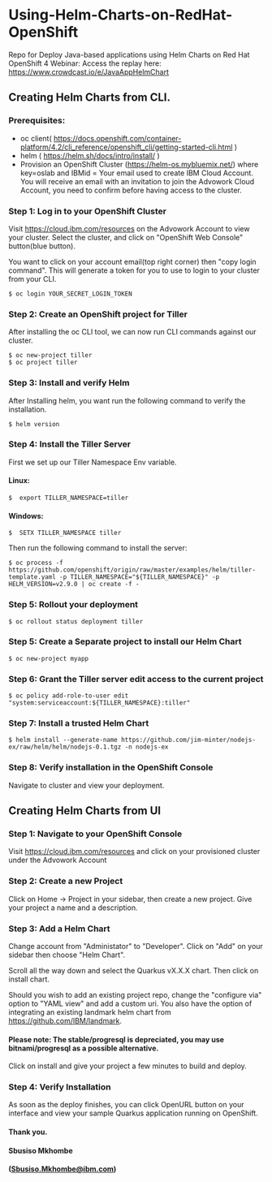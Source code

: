 # Using-Helm-Charts-on-RedHat-OpenShift
Repo for Deploy Java-based applications using Helm Charts on Red Hat OpenShift 4 Webinar: Access the replay here: https://www.crowdcast.io/e/JavaAppHelmChart


## Creating Helm Charts from CLI.

### Prerequisites:
  - oc client( https://docs.openshift.com/container-platform/4.2/cli_reference/openshift_cli/getting-started-cli.html )
  - helm ( https://helm.sh/docs/intro/install/ )
  - Provision an OpenShift Cluster (https://helm-os.mybluemix.net/) where key=oslab and IBMid = Your email used to create IBM Cloud Account. You will receive an email with an invitation to join the Advowork Cloud Account, you need to confirm before having access to the cluster.

####
### Step 1: Log in to your OpenShift Cluster
Visit https://cloud.ibm.com/resources on the Advowork Account to view your cluster. Select the cluster, and click on "OpenShift Web Console" button(blue button). 

You want to click on your account email(top right corner) then "copy login command". This will generate a token for you to use to login to your cluster from your CLI. 

```
$ oc login YOUR_SECRET_LOGIN_TOKEN
```

####
### Step 2: Create an OpenShift project for Tiller
After installing the oc CLI tool, we can now run CLI commands against our cluster.
```
$ oc new-project tiller
$ oc project tiller
```

####
### Step 3: Install and verify Helm
After Installing helm, you want run the following command to verify the installation.

```
$ helm version
```

####
### Step 4: Install the Tiller Server

First we set up our Tiller Namespace Env variable.
#### Linux:
```
$  export TILLER_NAMESPACE=tiller 
```

#### Windows:
```
$  SETX TILLER_NAMESPACE tiller 
```

Then run the following command to install the server: 
```
$ oc process -f https://github.com/openshift/origin/raw/master/examples/helm/tiller-template.yaml -p TILLER_NAMESPACE="${TILLER_NAMESPACE}" -p HELM_VERSION=v2.9.0 | oc create -f -
```

####
### Step 5: Rollout your deployment
```
$ oc rollout status deployment tiller
```

####
### Step 5: Create a Separate project to install our Helm Chart
```
$ oc new-project myapp
```

####
### Step 6: Grant the Tiller server edit access to the current project
```
$ oc policy add-role-to-user edit "system:serviceaccount:${TILLER_NAMESPACE}:tiller"
```

####
### Step 7: Install a trusted Helm Chart
```
$ helm install --generate-name https://github.com/jim-minter/nodejs-ex/raw/helm/helm/nodejs-0.1.tgz -n nodejs-ex
```

### Step 8: Verify installation in the OpenShift Console
Navigate to cluster and view your deployment.

####
####

## Creating Helm Charts from UI

####
### Step 1: Navigate to your OpenShift Console

Visit https://cloud.ibm.com/resources and click on your provisioned cluster under the Advowork Account

#### 
### Step 2: Create a new Project 
Click on Home -> Project in your sidebar, then create a new project. Give your project a name and a description.

#### 
### Step 3: Add a Helm Chart
Change account from "Administator" to "Developer". Click on "Add" on your sidebar then choose "Helm Chart". 

Scroll all the way down and select the Quarkus vX.X.X chart. Then click on install chart.

Should you wish to add an existing project repo, change the "configure via" option to "YAML view" and add a custom uri. You also have the option of integrating an existing landmark helm chart from https://github.com/IBM/landmark. 

#### Please note: The stable/progresql is depreciated, you may use bitnami/progresql as a possible alternative.

Click on install and give your project a few minutes to build and deploy. 

####
### Step 4: Verify Installation
As soon as the deploy finishes, you can click OpenURL button on your interface and view your sample Quarkus application running on OpenShift.

#### 
#### Thank you. 
#### Sbusiso Mkhombe 
#### (Sbusiso.Mkhombe@ibm.com)


